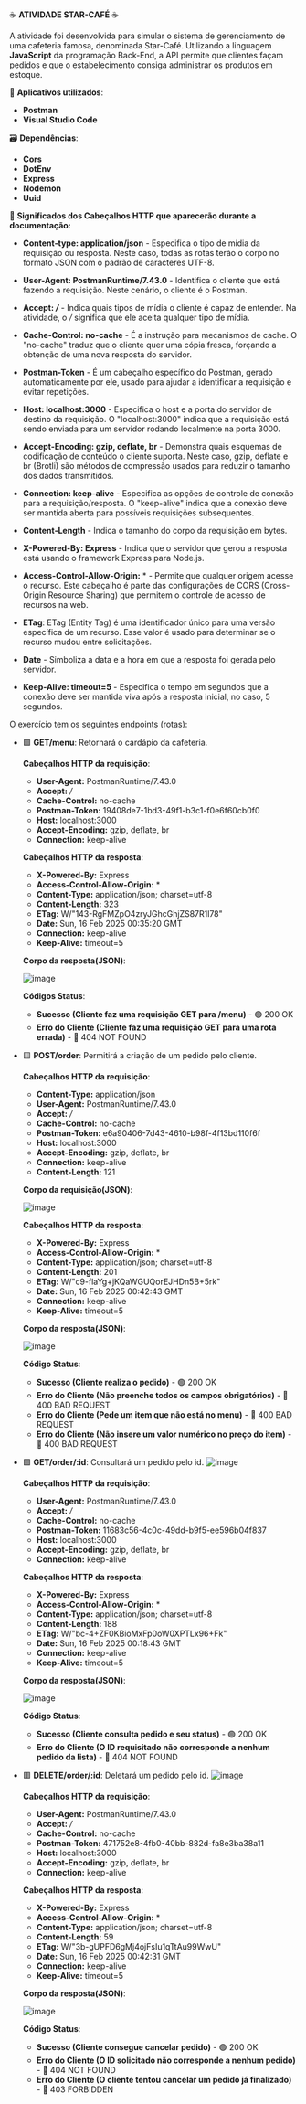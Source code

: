 ☕ **ATIVIDADE STAR-CAFÉ** ☕

A atividade foi desenvolvida para simular o sistema de gerenciamento de uma cafeteria famosa, denominada Star-Café. Utilizando a linguagem **JavaScript** da programação Back-End, a API permite que clientes façam pedidos e que o estabelecimento consiga administrar os produtos em estoque.

📱 **Aplicativos utilizados**:
- **Postman**
- **Visual Studio Code**

🗃️ **Dependências**:
- **Cors**
- **DotEnv**
- **Express**
- **Nodemon**
- **Uuid**

📖 **Significados dos Cabeçalhos HTTP que aparecerão durante a documentação:**

- **Content-type: application/json** - Especifica o tipo de mídia da requisição ou resposta. Neste caso, todas as rotas terão o corpo no formato JSON com o padrão de caracteres UTF-8.
  
- **User-Agent: PostmanRuntime/7.43.0** - Identifica o cliente que está fazendo a requisição. Neste cenário, o cliente é o Postman.
  
- **Accept: */*** - Indica quais tipos de mídia o cliente é capaz de entender. Na atividade, o */* significa que ele aceita qualquer tipo de mídia.
  
- **Cache-Control: no-cache** - É a instrução para mecanismos de cache. O "no-cache" traduz que o cliente quer uma cópia fresca, forçando a obtenção de uma nova resposta do servidor.
  
- **Postman-Token** - É um cabeçalho específico do Postman, gerado automaticamente por ele, usado para ajudar a identificar a requisição e evitar repetições.
  
- **Host: localhost:3000** - Especifica o host e a porta do servidor de destino da requisição. O "localhost:3000" indica que a requisição está sendo enviada para um servidor rodando localmente na porta 3000.
  
- **Accept-Encoding: gzip, deflate, br** - Demonstra quais esquemas de codificação de conteúdo o cliente suporta. Neste caso, gzip, deflate e br (Brotli) são métodos de compressão usados para reduzir o tamanho dos dados transmitidos.
  
- **Connection: keep-alive** - Especifica as opções de controle de conexão para a requisição/resposta. O "keep-alive" indica que a conexão deve ser mantida aberta para possíveis requisições subsequentes.
  
- **Content-Length** - Indica o tamanho do corpo da requisição em bytes.
  
- **X-Powered-By: Express** - Indica que o servidor que gerou a resposta está usando o framework Express para Node.js.
  
- **Access-Control-Allow-Origin:** * - Permite que qualquer origem acesse o recurso. Este cabeçalho é parte das configurações de CORS (Cross-Origin Resource Sharing) que permitem o controle de acesso de recursos na web.
  
- **ETag**: ETag (Entity Tag) é uma identificador único para uma versão específica de um recurso. Esse valor é usado para determinar se o recurso mudou entre solicitações.
  
- **Date** - Simboliza a data e a hora em que a resposta foi gerada pelo servidor.
  
- **Keep-Alive: timeout=5** - Especifica o tempo em segundos que a conexão deve ser mantida viva após a resposta inicial, no caso, 5 segundos.

O exercício tem os seguintes endpoints (rotas):

 - 🟩 **GET/menu**: Retornará o cardápio da cafeteria.

   **Cabeçalhos HTTP da requisição**:
   - **User-Agent:** PostmanRuntime/7.43.0
   - **Accept:** */*
   - **Cache-Control:** no-cache
   - **Postman-Token:** 19408de7-1bd3-49f1-b3c1-f0e6f60cb0f0
   - **Host:** localhost:3000
   - **Accept-Encoding:** gzip, deflate, br
   - **Connection:** keep-alive
  
   **Cabeçalhos HTTP da resposta**:
   - **X-Powered-By:** Express
   - **Access-Control-Allow-Origin:** *
   - **Content-Type:** application/json; charset=utf-8
   - **Content-Length:** 323
   - **ETag:** W/"143-RgFMZpO4zryJGhcGhjZS87R1l78"
   - **Date:** Sun, 16 Feb 2025 00:35:20 GMT
   - **Connection:** keep-alive
   - **Keep-Alive:** timeout=5

	**Corpo da resposta(JSON)**:

	 ![image](https://github.com/user-attachments/assets/497cd458-3c84-47c4-a649-cbaccab76f72)

	**Códigos Status**:

	- **Sucesso (Cliente faz uma requisição GET para /menu)** - 🟢 200 OK
	- **Erro do Cliente (Cliente faz uma requisição GET para uma rota errada)** - 🔴 404 NOT FOUND
   
 - 🟨 **POST/order**: Permitirá a criação de um pedido pelo cliente.

   **Cabeçalhos HTTP da requisição**:
   - **Content-Type:** application/json
   - **User-Agent:** PostmanRuntime/7.43.0
   - **Accept:** */*
   - **Cache-Control:** no-cache
   - **Postman-Token:** e6a90406-7d43-4610-b98f-4f13bd110f6f
   - **Host:** localhost:3000
   - **Accept-Encoding:** gzip, deflate, br
   - **Connection:** keep-alive
   - **Content-Length:** 121

	**Corpo da requisição(JSON)**:

   ![image](https://github.com/user-attachments/assets/fab0725f-3d9c-4f2b-a64b-b3ace1e52177)

	**Cabeçalhos HTTP da resposta**:
	 - **X-Powered-By:** Express
   - **Access-Control-Allow-Origin:** *
   - **Content-Type:** application/json; charset=utf-8
   - **Content-Length:** 201
   - **ETag:** W/"c9-flaYg+jKQaWGUQorEJHDn5B+5rk"
   - **Date:** Sun, 16 Feb 2025 00:42:43 GMT
   - **Connection:** keep-alive
   - **Keep-Alive:** timeout=5

	**Corpo da resposta(JSON)**:

	![image](https://github.com/user-attachments/assets/39852ee9-2f9e-4fba-8241-013537fae89f)

	**Código Status**:

   	- **Sucesso (Cliente realiza o pedido)** - 🟢 200 OK
   	- **Erro do Cliente (Não preenche todos os campos obrigatórios)** - 🔴 400 BAD REQUEST
   	- **Erro do Cliente (Pede um item que não está no menu)** - 🔴 400 BAD REQUEST
   	- **Erro do Cliente (Não insere um valor numérico no preço do item)** - 🔴 400 BAD REQUEST

 - 🟩 **GET/order/:id**: Consultará um pedido pelo id.
   ![image](https://github.com/user-attachments/assets/dd73b242-5109-4d30-8be2-644261f87f8f)

   **Cabeçalhos HTTP da requisição**:
   - **User-Agent:** PostmanRuntime/7.43.0
   - **Accept:** */*
   - **Cache-Control:** no-cache
   - **Postman-Token:** 11683c56-4c0c-49dd-b9f5-ee596b04f837
   - **Host:** localhost:3000
   - **Accept-Encoding:** gzip, deflate, br
   - **Connection:** keep-alive

   **Cabeçalhos HTTP da resposta**:
   - **X-Powered-By:** Express
   - **Access-Control-Allow-Origin:** *
   - **Content-Type:** application/json; charset=utf-8
   - **Content-Length:** 188
   - **ETag:** W/"bc-4+ZF0KBioMxFp0oW0XPTLx96+Fk"
   - **Date:** Sun, 16 Feb 2025 00:18:43 GMT
   - **Connection:** keep-alive
   - **Keep-Alive:** timeout=5

   **Corpo da resposta(JSON)**:
   
   ![image](https://github.com/user-attachments/assets/063d337b-943c-426e-a62a-ee4a0a70b164)

   **Código Status**:

   - **Sucesso (Cliente consulta pedido e seu status)** - 🟢 200 OK
   - **Erro do Cliente (O ID requisitado não corresponde a nenhum pedido da lista)** - 🔴 404 NOT FOUND


 - 🟥 **DELETE/order/:id**: Deletará um pedido pelo id.
   ![image](https://github.com/user-attachments/assets/483749e6-ec5d-49be-9524-e0f267179e81)

	 **Cabeçalhos HTTP da requisição**:
   - **User-Agent:** PostmanRuntime/7.43.0
   - **Accept:** */*
   - **Cache-Control:** no-cache
   - **Postman-Token:** 471752e8-4fb0-40bb-882d-fa8e3ba38a11
   - **Host:** localhost:3000
   - **Accept-Encoding:** gzip, deflate, br
   - **Connection:** keep-alive

	**Cabeçalhos HTTP da resposta**:
	 - **X-Powered-By:** Express
   - **Access-Control-Allow-Origin:** *
   - **Content-Type:** application/json; charset=utf-8
   - **Content-Length:** 59
   - **ETag:** W/"3b-gUPFD6gMj4ojFsIu1qTtAu99WwU"
   - **Date:** Sun, 16 Feb 2025 00:42:31 GMT
   - **Connection:** keep-alive
   - **Keep-Alive:** timeout=5

	**Corpo da resposta(JSON)**:

	 ![image](https://github.com/user-attachments/assets/466c3560-2b22-4a9c-873d-bb908e136f59)

	**Código Status**:

   	- **Sucesso (Cliente consegue cancelar pedido)** - 🟢 200 OK
   	- **Erro do Cliente (O ID solicitado não corresponde a nenhum pedido)** - 🔴 404 NOT FOUND
   	- **Erro do Cliente (O cliente tentou cancelar um pedido já finalizado)** - 🔴 403 FORBIDDEN
